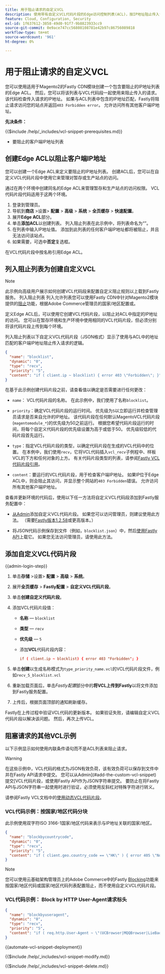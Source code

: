 ```yaml
---
title: 用于阻止请求的自定义VCL
description: 使用带有自定义VCL代码片段的Edge访问控制列表(ACL)，按IP地址阻止传入请求。
feature: Cloud, Configuration, Security
exl-id: 1f637612-3858-49d0-91f7-9b8823933cc9
source-git-commit: 0e9ace747cc56808108781e42b97c86756089818
workflow-type: tm+mt
source-wordcount: '961'
ht-degree: 0%

---
```


# 用于阻止请求的自定义VCL

您可以使用适用于Magento2的Fastly CDN模块创建一个包含要阻止的IP地址列表的Edge ACL。 然后，您可以将该列表与VCL代码段一起使用来阻止传入的请求。 该代码检查传入请求的IP地址。 如果与ACL列表中包含的IP地址匹配，Fastly将阻止请求访问您的站点并返回`403 Forbidden error`。 允许访问所有其他客户端IP地址。

**先决条件：**

{{$include /help/_includes/vcl-snippet-prerequisites.md}}

- 要阻止的客户端IP地址列表

## 创建Edge ACL以阻止客户端IP地址

您可以创建一个Edge ACL来定义要阻止的IP地址列表。 创建ACL后，您可以在自定义VCL代码片段中使用它来管理对暂存或生产站点的访问。

通过在两个环境中创建同名的Edge ACL来管理暂存和生产站点的访问权限。 VCL代码片段代码适用于这两个环境。

1. 登录到管理员。
1. 导航到&#x200B;**商店** >设置> **配置** > **高级** > **系统** > **全页缓存** > **快速配置**。
1. 展开&#x200B;**Edge ACL**&#x200B;部分。
1. 单击&#x200B;**添加ACL**&#x200B;以创建列表。 列入阻止列表在此示例中，将列表命名为“”。
1. 在列表中输入IP地址值。 添加到此列表的任何客户端IP地址都将被阻止，并且无法访问该站点。
1. 如果需要，可选中&#x200B;**否定**&#x200B;复选框。

在VCL代码片段中按名称引用Edge ACL。

## 列入阻止列表为创建自定义VCL

>[!NOTE]
>
>此示例向高级用户展示如何创建VCL代码段来配置自定义阻止规则以上载到Fastly服务。 列入阻止列表 列入允许列表您可以使用Fastly CDN中针对Magento2模块提供的[阻止](https://github.com/fastly/fastly-magento2/blob/master/Documentation/Guides/BLOCKING.md)功能，根据Adobe Commerce管理员的国家/地区配置或。

定义Edge ACL后，可以使用它创建VCL代码片段，以阻止对ACL中指定的IP地址的访问。 您可以在暂存环境和生产环境中使用相同的VCL代码片段，但必须分别将该代码片段上传到每个环境。

列入阻止列表以下自定义VCL代码片段（JSON格式）显示了使用与ACL中的地址匹配的客户端IP地址阻止传入请求的逻辑。

```json
{
  "name": "blocklist",
  "dynamic": "0",
  "type": "recv",
  "priority": "5",
  "content": "if ( client.ip ~ blocklist) { error 403 \"Forbidden\"; }"
}
```

在基于此示例创建代码片段之前，请查看值以确定是否需要进行任何更改：

- `name`： VCL代码片段的名称。 在此示例中，我们使用了名称`blocklist`。

- `priority`：确定VCL代码片段的运行时间。 优先级为`5`以立即运行并检查管理员请求是否来自允许的IP地址。 该代码片段在任何默认MagentoVCL代码片段(`magentomodule_*`)的优先级为50之前运行。 根据您希望代码片段运行的时间，将每个自定义代码片段的优先级设置为高于或低于50。 优先级较低的代码片段首先运行。

- `type`：指定VCL代码片段的类型，以确定代码片段在生成的VCL代码中的位置。 在本例中，我们使用`recv`，它将VCL代码插入`vcl_recv`子例程中、样板VCL的下方和任何对象的上方。 有关代码片段类型的列表，请参阅[Fastly VCL代码片段引用](https://docs.fastly.com/api/config#api-section-snippet)。

- `content`：要运行的VCL代码片段，用于检查客户端IP地址。 如果IP位于Edge ACL中，则会阻止其访问，并显示整个网站的`403 Forbidden`错误。 允许访问所有其他客户端IP地址。

查看并更新环境的代码后，使用以下任一方法将自定义VCL代码段添加到Fastly服务配置中：

- [从Admin](#add-the-custom-vcl-snippet)添加自定义VCL代码片段。 如果您可以访问管理员，则建议使用此方法。 （需要[Fastly版本1.2.58](fastly-configuration.md#upgrade-fastly-module)或更高版本。）

- 将JSON代码示例保存到文件（例如，`blocklist.json`）中，然后[使用Fastly API](fastly-vcl-custom-snippets.md#manage-custom-vcl-snippets-using-the-api)上载它。 如果您无法访问管理员，请使用此方法。

## 添加自定义VCL代码片段

{{admin-login-step}}

1. 单击&#x200B;**存储** >设置> **配置** > **高级** > **系统**。

1. 展开&#x200B;**全页缓存** > **Fastly配置** > **自定义VCL代码片段**。

1. 单击&#x200B;**创建自定义代码片段**。

1. 添加VCL代码片段值：

   - **名称** — `blocklist`

   - **类型** — `recv`

   - **优先级** — `5`

   - 添加&#x200B;**VCL**&#x200B;代码片段内容：

     ```conf
     if ( client.ip ~ blocklist) { error 403 "Forbidden"; }
     ```

1. 单击&#x200B;**创建**&#x200B;以生成名称模式为`type_priority_name.vcl`的VCL代码片段文件，例如`recv_5_blocklist.vcl`

1. 重新加载页面后，单击&#x200B;*Fastly配置*&#x200B;部分中的&#x200B;**将VCL上传到Fastly**&#x200B;以将文件添加到Fastly服务配置。

1. 上传后，根据页面顶部的通知刷新缓存。

Fastly在上传过程中验证VCL代码的更新版本。 如果验证失败，请编辑自定义VCL代码片段以解决该问题。 然后，再次上传VCL。

## 阻塞请求的其他VCL示例

以下示例显示如何使用内联条件语句而不是ACL列表来阻止请求。

>[!WARNING]
>
>在这些示例中，VCL代码的格式为JSON有效负荷，该有效负荷可以保存到文件中并在Fastly API请求中提交。 您可以从Admin](#add-the-custom-vcl-snippet)提交[VCL代码片段，或使用Fastly API作为JSON字符串提交。 要防止在将Fastly API与JSON字符串一起使用时进行验证，必须使用反斜杠对特殊字符进行转义。

请参阅Fastly VCL文档中的[使用动态VCL代码片段](https://docs.fastly.com/vcl/vcl-snippets/)。

### VCL代码示例：按国家/地区代码分块

此示例使用双字符ISO 3166-1国家/地区代码来表示与IP地址关联的国家/地区。

```json
{
  "name": "blockbycountrycode",
  "dynamic": "0",
  "type": "recv",
  "priority": "5",
  "content": "if ( client.geo.country_code == \"HK\" ) { error 405 \"Not allowed\";}"
}
```

>[!NOTE]
>
>您可以使用云基础架构管理员上的Adobe Commerce中的Fastly [Blocking](https://github.com/fastly/fastly-magento2/blob/master/Documentation/Guides/BLOCKING.md)功能来按国家/地区代码或国家/地区代码列表配置阻止，而不使用自定义VCL代码片段。

### VCL代码示例： Block by HTTP User-Agent请求标头

```json
{
  "name": "blockbyuseragent",
  "dynamic": "0",
  "type": "recv",
  "priority": "5",
  "content": "if ( req.http.User-Agent ~ \"(UCBrowser|MQQBrowser|LieBaoFast|Mb2345Browser)\" ) {error 405 \"Not allowed\";}"
}
```

{{automate-vcl-snippet-deployment}}

{{$include /help/_includes/vcl-snippet-modify.md}}

{{$include /help/_includes/vcl-snippet-delete.md}}
